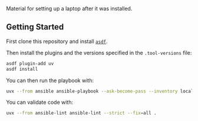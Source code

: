 Material for setting up a laptop after it was installed.

## Getting Started

First clone this repository and install [`asdf`](https://asdf-vm.com/guide/getting-started.html).

Then install the plugins and the versions specified in the `.tool-versions` file:
```bash
asdf plugin-add uv
asdf install
```

You can then run the playbook with:

```bash
uvx --from ansible ansible-playbook --ask-become-pass --inventory localhost, setup.yml
```

You can validate code with:

```bash
uvx --from ansible-lint ansible-lint --strict --fix=all .
```
